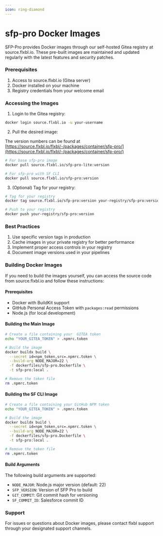 ```yaml
---
icon: ring-diamond
---
```


# sfp-pro Docker Images

SFP-Pro provides Docker images through our self-hosted Gitea registry at source.flxbl.io. These pre-built images are maintained and updated regularly with the latest features and security patches.

### Prerequisites

1. Access to source.flxbl.io (Gitea server)
2. Docker installed on your machine
3. Registry credentials from your welcome email

### Accessing the Images

1. Login to the Gitea registry:
```bash
docker login source.flxbl.io -u your-username
```

2. Pull the desired image:

The version numbers can be found at [https://source.flxbl.io/flxbl/-/packages/container/sfp-pro/](https://source.flxbl.io/flxbl/-/packages/container/sfp-pro/)

```bash
# For base sfp-pro image
docker pull source.flxbl.io/sfp-pro-lite:version

# For sfp-pro with SF CLI
docker pull source.flxbl.io/sfp-pro:version
```

3. (Optional) Tag for your registry:
```bash
# Tag for your registry
docker tag source.flxbl.io/sfp-pro:version your-registry/sfp-pro:version

# Push to your registry
docker push your-registry/sfp-pro:version
```

### Best Practices

1. Use specific version tags in production
2. Cache images in your private registry for better performance
3. Implement proper access controls in your registry
4. Document image versions used in your pipelines

### Building Docker Images

If you need to build the images yourself, you can access the source code from source.flxbl.io and follow these instructions:

#### Prerequisites

- Docker with BuildKit support
- GitHub Personal Access Token with `packages:read` permissions
- Node.js (for local development)

#### Building the Main Image

```bash
# Create a file containing your  GITEA token
echo "YOUR_GITEA_TOKEN" > .npmrc.token

# Build the image
docker buildx build \
  --secret id=npm_token,src=.npmrc.token \
  --build-arg NODE_MAJOR=22 \
  -f dockerfiles/sfp-pro.Dockerfile \
  -t sfp-pro:local .

# Remove the token file
rm .npmrc.token
```

#### Building the SF CLI Image

```bash
# Create a file containing your GitHub NPM token
echo "YOUR_GITEA_TOKEN" > .npmrc.token

# Build the image
docker buildx build \
  --secret id=npm_token,src=.npmrc.token \
  --build-arg NODE_MAJOR=22 \
  -f dockerfiles/sfp-pro.Dockerfile \
  -t sfp-pro:local .

# Remove the token file
rm .npmrc.token
```

#### Build Arguments

The following build arguments are supported:
- `NODE_MAJOR`: Node.js major version (default: 22)
- `SFP_VERSION`: Version of SFP Pro to build
- `GIT_COMMIT`: Git commit hash for versioning
- `SF_COMMIT_ID`: Salesforce commit ID

### Support

For issues or questions about Docker images, please contact flxbl support through your designated support channels.
